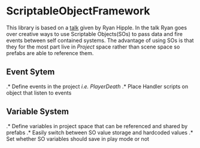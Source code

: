 # ScriptableObjectFramework
This library is based on a [talk](https://www.schellgames.com/blog/insights/game-architecture-with-scriptable-objects) given by Ryan Hipple. In the talk Ryan goes over creative ways to use Scriptable Objects(SOs) to pass data and fire events between self contained systems. The advantage of using SOs is that they for the most part live in *Project* space rather than scene space so prefabs are able to reference them.

## Event Sytem
.* Define events in the project *i.e. PlayerDeath*
.* Place Handler scripts on object that listen to events

## Variable System
.* Define variables in project space that can be referenced and shared by prefabs
.* Easily switch between SO value storage and hardcoded values
.* Set whether SO variables should save in play mode or not
